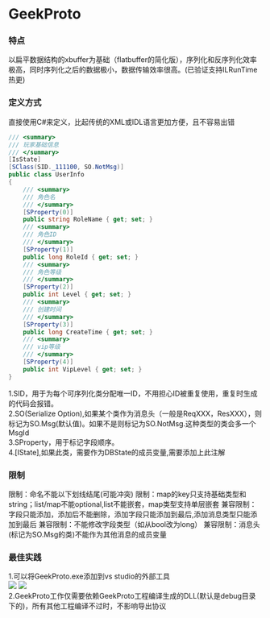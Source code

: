 # GeekProto
### 特点
以扁平数据结构的xbuffer为基础（flatbuffer的简化版），序列化和反序列化效率极高，同时序列化之后的数据极小，数据传输效率很高。(已验证支持ILRunTime热更)

### 定义方式
直接使用C#来定义，比起传统的XML或IDL语言更加方便，且不容易出错
```csharp
/// <summary>
/// 玩家基础信息
/// </summary>
[IsState]
[SClass(SID._111100, SO.NotMsg)]
public class UserInfo
{
	/// <summary>
	/// 角色名
	/// </summary>
	[SProperty(0)]
    public string RoleName { get; set; }
	/// <summary>
	/// 角色ID
	/// </summary>
	[SProperty(1)]
    public long RoleId { get; set; }
	/// <summary>
	/// 角色等级
	/// </summary>
	[SProperty(2)]
    public int Level { get; set; }
	/// <summary>
	/// 创建时间
	/// </summary>
	[SProperty(3)]
    public long CreateTime { get; set; }
	/// <summary>
	/// vip等级
	/// </summary>
	[SProperty(4)]
    public int VipLevel { get; set; }
}
```
1.SID，用于为每个可序列化类分配唯一ID，不用担心ID被重复使用，重复时生成的代码会报错。  
2.SO(Serialize Option),如果某个类作为消息头（一般是ReqXXX，ResXXX），则标记为SO.Msg(默认值)。如果不是则标记为SO.NotMsg.这种类型的类会多一个MsgId  
3.SProperty，用于标记字段顺序。  
4.[IState],如果此类，需要作为DBState的成员变量,需要添加上此注解

### 限制
限制：命名不能以下划线结尾(可能冲突)
限制：map的key只支持基础类型和string；list/map不能optional,list不能嵌套，map类型支持单层嵌套
兼容限制：字段只能添加，添加后不能删除，添加字段只能添加到最后,添加消息类型只能添加到最后
兼容限制：不能修改字段类型（如从bool改为long）
兼容限制：消息头(标记为SO.Msg的类)不能作为其他消息的成员变量

### 最佳实践
1.可以将GeekProto.exe添加到vs studio的外部工具  
![](https://github.com/leeveel/GeekServer/blob/main/Docs/imgs/vs001.png)
![](https://github.com/leeveel/GeekServer/blob/main/Docs/imgs/vs002.png)  
2.GeekProto工作仅需要依赖GeekProto工程编译生成的DLL(默认是debug目录下的)，所有其他工程编译不过时，不影响导出协议